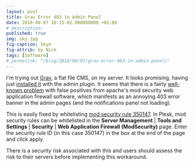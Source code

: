 ```yaml
---
layout: post
title: Grav Error 403 in Admin Panel
date: 2018-08-07 10:15:02.000000000 +01:00
# description: 
published: true
img: sky.jpg
fig-caption: Skye
fig-attrib: by Nick
tags: [Software]
# permalink: "/blog/2018/08/07/grav-error-403-in-admin-panel/"
---
```

I'm trying out [Grav](https://getgrav.org/), a flat file CMS, on my server. It looks promising, having just [installed it](https://photo.cullaloe.net/) with the admin plugin. It seems that there is a fairly [well-known problem](https://github.com/getgrav/grav-plugin-admin/issues/979) with false positives from apache's mod security web application firewall software, which manifests as an annoying 403 error banner in the admin pages (and the notifications panel not loading).

This is easily fixed by whitelisting [mod security rule 350147](https://wiki.atomicorp.com/wiki/index.php/WAF_350147). In Plesk, mod security rules can be whitelisted in the **Server Management** \| **Tools and Settings** \| **Security** \| **Web Application Firewall (ModSecurity)** page. Enter the security rule ID (in this case 350147) in the box at the end of the page and click apply.

There is a security risk associated with this and users should assess the risk to their servers before implementing this workaround.
